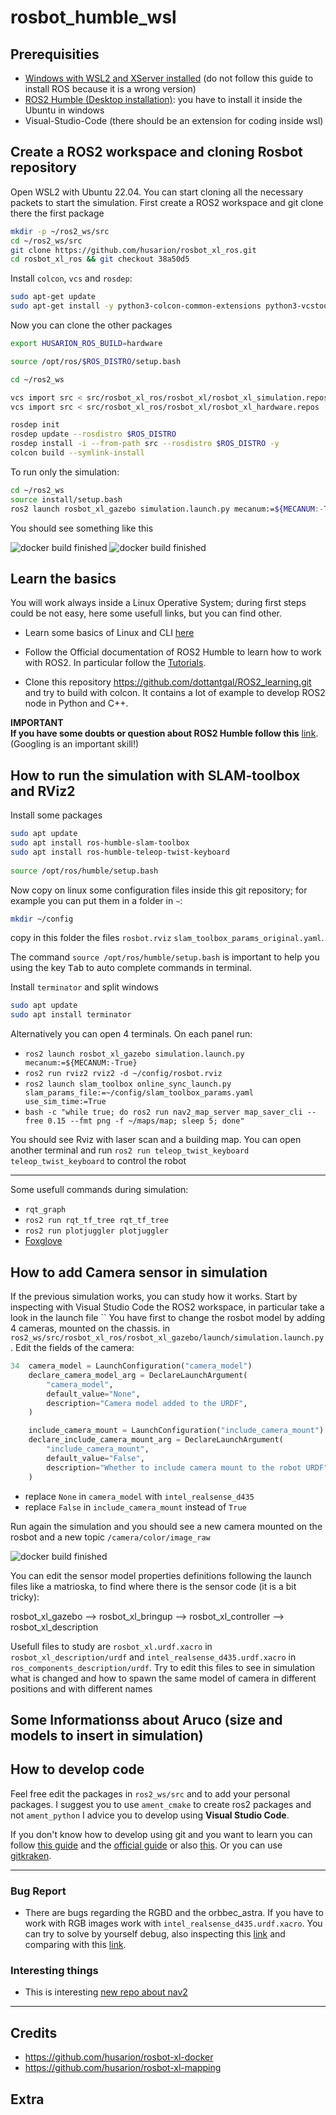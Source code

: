 # rosbot_humble_wsl

## Prerequisities
- [Windows with WSL2 and XServer installed](https://jackkawell.wordpress.com/2020/06/12/ros-wsl2/) (do not follow this guide to install ROS because it is a wrong version)
- [ROS2 Humble (Desktop installation)](https://docs.ros.org/en/humble/Installation/Ubuntu-Install-Debians.html): you have to install it inside the Ubuntu in windows
- Visual-Studio-Code (there should be an extension for coding inside wsl)

## Create a ROS2 workspace and cloning Rosbot repository

Open WSL2 with Ubuntu 22.04. 
You can start cloning all the necessary packets to start the simulation.
First create a ROS2 workspace and git clone there the first package

```bash
mkdir -p ~/ros2_ws/src
cd ~/ros2_ws/src
git clone https://github.com/husarion/rosbot_xl_ros.git 
cd rosbot_xl_ros && git checkout 38a50d5
```

Install `colcon`, `vcs` and `rosdep`:

```bash
sudo apt-get update
sudo apt-get install -y python3-colcon-common-extensions python3-vcstool python3-rosdep
```

Now you can clone the other packages
```bash
export HUSARION_ROS_BUILD=hardware

source /opt/ros/$ROS_DISTRO/setup.bash

cd ~/ros2_ws

vcs import src < src/rosbot_xl_ros/rosbot_xl/rosbot_xl_simulation.repos
vcs import src < src/rosbot_xl_ros/rosbot_xl/rosbot_xl_hardware.repos

rosdep init
rosdep update --rosdistro $ROS_DISTRO
rosdep install -i --from-path src --rosdistro $ROS_DISTRO -y
colcon build --symlink-install
```

To run only the simulation:
```bash
cd ~/ros2_ws
source install/setup.bash
ros2 launch rosbot_xl_gazebo simulation.launch.py mecanum:=${MECANUM:-True}
```
 You should see something like this

![docker build finished](docs/img/sim_run1.png "docker build finished")
![docker build finished](docs/img/sim_run2.png "docker build finished")


## Learn the basics

You will work always inside a Linux Operative System; during first steps could be not easy, here some usefull links, but you can find other. 

* Learn some basics of Linux and CLI [here](https://www.google.com/url?sa=t&rct=j&q=&esrc=s&source=web&cd=&cad=rja&uact=8&ved=2ahUKEwie0cvp-I__AhXfYPEDHWmnBbkQFnoECAgQAQ&url=https%3A%2F%2Fwww.hostinger.com%2Ftutorials%2Flinux-commands&usg=AOvVaw3bFDUJzKp0g8pigSuQhZ4d)

* Follow the Official documentation of ROS2 Humble to learn how to work with ROS2. In particular follow the [Tutorials](https://docs.ros.org/en/humble/Tutorials.html).

* Clone this repository https://github.com/dottantgal/ROS2_learning.git and try to build with colcon. It contains a lot of example to develop ROS2 node in Python and C++.

**IMPORTANT**\
**If you have some doubts or question about ROS2 Humble follow this** [link](https://letmegooglethat.com/?q=ros2+humble+documentation).
(Googling is an important skill!)

<!-- if you have problems you have to set the ssh key associated with your github account. [This](https://docs.github.com/en/authentication/connecting-to-github-with-ssh/generating-a-new-ssh-key-and-adding-it-to-the-ssh-agent) is a possible way to set key. -->

## How to run the simulation with SLAM-toolbox and RViz2

Install some packages
```bash
sudo apt update
sudo apt install ros-humble-slam-toolbox
sudo apt install ros-humble-teleop-twist-keyboard
 
source /opt/ros/humble/setup.bash
```
Now copy on linux some configuration files inside this git repository; for example you can put them in a folder in `~`:

```bash
mkdir ~/config
```
copy in this folder the files `rosbot.rviz` `slam_toolbox_params_original.yaml`.

The command `source /opt/ros/humble/setup.bash` is important to help you using the key <kbd>Tab</kbd> to auto complete commands in terminal.

Install `terminator` and split windows

```bash
sudo apt update
sudo apt install terminator
```

Alternatively you can open 4 terminals. On each panel run:
- `ros2 launch rosbot_xl_gazebo simulation.launch.py mecanum:=${MECANUM:-True}`
- `ros2 run rviz2 rviz2 -d ~/config/rosbot.rviz`
- `ros2 launch slam_toolbox online_sync_launch.py slam_params_file:=~/config/slam_toolbox_params.yaml use_sim_time:=True`
- `bash -c "while true; do ros2 run nav2_map_server map_saver_cli --free 0.15 --fmt png -f ~/maps/map; sleep 5; done"`

You should see Rviz with laser scan and a building map. You can open another terminal and run `ros2 run teleop_twist_keyboard teleop_twist_keyboard` to control the robot

---

Some usefull commands during simulation:
- `rqt_graph`
- `ros2 run rqt_tf_tree rqt_tf_tree`
- `ros2 run plotjuggler plotjuggler`
- [Foxglove](https://docs.ros.org/en/humble/How-To-Guides/Visualizing-ROS-2-Data-With-Foxglove-Studio.html)

## How to add Camera sensor in simulation

If the previous simulation works, you can study how it works. Start by inspecting with Visual Studio Code the ROS2 workspace, in particular take a look in the launch file ``
You have first to change the rosbot model by adding 4 cameras, mounted on the chassis.
in `ros2_ws/src/rosbot_xl_ros/rosbot_xl_gazebo/launch/simulation.launch.py`. Edit the fields of the camera:

```python
34  camera_model = LaunchConfiguration("camera_model")
    declare_camera_model_arg = DeclareLaunchArgument(
        "camera_model",
        default_value="None",
        description="Camera model added to the URDF",
    )

    include_camera_mount = LaunchConfiguration("include_camera_mount")
    declare_include_camera_mount_arg = DeclareLaunchArgument(
        "include_camera_mount",
        default_value="False",
        description="Whether to include camera mount to the robot URDF",
    )
```

- replace `None` in `camera_model` with `intel_realsense_d435`
- replace `False` in `include_camera_mount` instead of `True`

Run again the simulation and you should see a new camera mounted on the rosbot and a new topic `/camera/color/image_raw`

![docker build finished](docs/img/camera.png "docker build finished")

You can edit the sensor model properties definitions following the launch files like a matrioska, to find where there is the sensor code (it is a bit tricky):

rosbot_xl_gazebo --> rosbot_xl_bringup --> rosbot_xl_controller --> rosbot_xl_description

Usefull files to study are `rosbot_xl.urdf.xacro` in `rosbot_xl_description/urdf` and `intel_realsense_d435.urdf.xacro` in `ros_components_description/urdf`. Try to edit this files to see in simulation what is changed and how to spawn the same model of camera in different positions and with different names

## Some Informationss about Aruco (size and models to insert in simulation)

## How to develop code

Feel free edit the packages in `ros2_ws/src` and to add your personal packages. I suggest you to use `ament_cmake` to create ros2 packages and not `ament_python` I advice you to develop using **Visual Studio Code**.

If you don't know how to develop using git and you want to learn you can follow [this guide](https://learngitbranching.js.org/) and the [official guide](https://git-scm.com/docs/git-commit) or also [this](https://www.atlassian.com/git/tutorials/saving-changes/git-commit). Or you can use [gitkraken](https://www.gitkraken.com/).



---

### Bug Report
- There are bugs regarding the RGBD and the orbbec_astra. If you have to work with RGB images work with `intel_realsense_d435.urdf.xacro`. You can try to solve by yourself debug, also inspecting this [link](https://github.com/gazebosim/docs/blob/master/citadel/sensors.md) and comparing with this [link](https://github.com/gazebosim/ros_gz/tree/ros2/ros_gz_sim_demos).

### Interesting things

- This is interesting [new repo about nav2](https://github.com/husarion/navigation2-docker)

---

## Credits
- https://github.com/husarion/rosbot-xl-docker
- https://github.com/husarion/rosbot-xl-mapping

## Extra
<!-- ### You can try to recover the dockerfile from the docker image

[Reference Link](https://github.com/husarion/rosbot-xl-docker/blob/main/Dockerfile.simulation)

To inspect the image:

```bash
docker run --rm \
    -v /var/run/docker.sock:/var/run/docker.sock \
    alpine/dfimage husarion/rosbot-xl-gazebo:humble-0.3.0-20230204 -->
```
